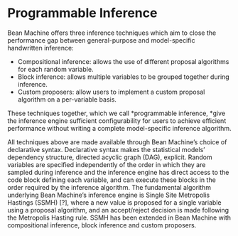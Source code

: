 # Programmable Inference

Bean Machine offers three inference techniques which aim to close the performance gap between general-purpose and model-specific handwritten inference: 

* Compositional inference: allows the use of different proposal algorithms for each random variable.
* Block inference: allows multiple variables to be grouped together during inference.
* Custom proposers: allow users to implement a custom proposal algorithm on a per-variable basis.

These techniques together, which we call *programmable inference, *give the inference engine sufficient configurability for users to achieve efficient performance without writing a complete model-specific inference algorithm. 

All techniques above are made available through Bean Machine’s choice of declarative syntax. Declarative syntax makes the statistical models’ dependency structure, directed acyclic graph (DAG), explicit. Random variables are specified independently of the order in which they are sampled during inference and the inference engine has direct access to the code block defining each variable, and can execute these blocks in the order required by the inference algorithm. The fundamental algorithm underlying Bean Machine’s inference engine is Single Site Metropolis Hastings (SSMH) [?], where a new value is proposed for a single variable using a proposal algorithm, and an accept/reject decision is made following the Metropolis Hasting rule. SSMH has been extended in Bean Machine with compositional inference, block inference and custom proposers.


